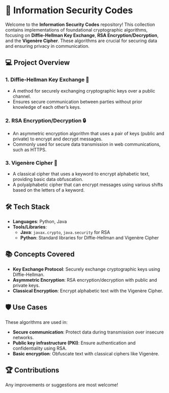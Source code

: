 

# 🔐 Information Security Codes

Welcome to the **Information Security Codes** repository! This collection contains implementations of foundational cryptographic algorithms, focusing on **Diffie-Hellman Key Exchange**, **RSA Encryption/Decryption**, and the **Vigenère Cipher**. These algorithms are crucial for securing data and ensuring privacy in communication.


## 💻 Project Overview

### 1. **Diffie-Hellman Key Exchange** 🔑
   - A method for securely exchanging cryptographic keys over a public channel. 
   - Ensures secure communication between parties without prior knowledge of each other’s keys.

### 2. **RSA Encryption/Decryption** 🔒
   - An asymmetric encryption algorithm that uses a pair of keys (public and private) to encrypt and decrypt messages.
   - Commonly used for secure data transmission in web communications, such as HTTPS.

### 3. **Vigenère Cipher** 📜
   - A classical cipher that uses a keyword to encrypt alphabetic text, providing basic data obfuscation.
   - A polyalphabetic cipher that can encrypt messages using various shifts based on the letters of a keyword.

## 🛠️ Tech Stack
- **Languages**: Python, Java
- **Tools/Libraries**:
  - **Java**: `javax.crypto`, `java.security` for RSA
  - **Python**: Standard libraries for Diffie-Hellman and Vigenère Cipher


## 📚 Concepts Covered

- **Key Exchange Protocol**: Securely exchange cryptographic keys using Diffie-Hellman.
- **Asymmetric Encryption**: RSA encryption/decryption with public and private keys.
- **Classical Encryption**: Encrypt alphabetic text with the Vigenère Cipher.

## 🛡️ Use Cases

These algorithms are used in:
- **Secure communication**: Protect data during transmission over insecure networks.
- **Public key infrastructure (PKI)**: Ensure authentication and confidentiality using RSA.
- **Basic encryption**: Obfuscate text with classical ciphers like Vigenère.

## 🏆 Contributions

Any improvements or suggestions are most welcome!


